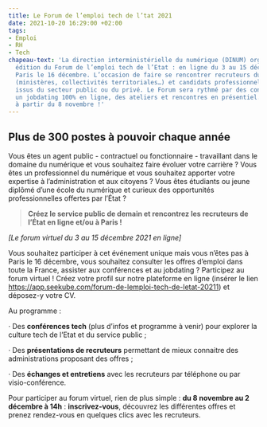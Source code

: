 ```yaml
---
title: Le Forum de l’emploi tech de l’tat 2021
date: 2021-10-20 16:29:00 +02:00
tags:
- Emploi
- RH
- Tech
chapeau-text: 'La direction interministérielle du numérique (DINUM) organise la 5ème
  édition du Forum de l’emploi tech de l’Etat : en ligne du 3 au 15 décembre et à
  Paris le 16 décembre. L’occasion de faire se rencontrer recruteurs du secteur public
  (ministères, collectivités territoriales…) et candidats professionnels du numérique,
  issus du secteur public ou du privé. Le Forum sera rythmé par des conférences et
  un jobdating 100% en ligne, des ateliers et rencontres en présentiel. Inscriptions
  à partir du 8 novembre !'
---
```


## Plus de 300 postes à pouvoir chaque année

Vous êtes un agent public - contractuel ou fonctionnaire - travaillant dans le domaine du numérique et vous souhaitez faire évoluer votre carrière ?
Vous êtes un professionnel du numérique et vous souhaitez apporter votre expertise à l’administration et aux citoyens ?
Vous êtes étudiants ou jeune diplômé d’une école du numérique et curieux des opportunités professionnelles offertes par l’État ?

> **Créez le service public de demain et rencontrez les recruteurs de l’État en ligne et/ou à Paris !**

*\[Le forum virtuel du 3 au 15 décembre 2021 en ligne\]*

Vous souhaitez participer à cet événement unique mais vous n’êtes pas à Paris le 16 décembre, vous souhaitez consulter les offres d’emploi dans toute la France, assister aux conférences et au jobdating ? Participez au forum virtuel ! Créez votre profil sur notre plateforme en ligne (insérer le lien https://app.seekube.com/forum-de-lemploi-tech-de-letat-20211) et déposez-y votre CV.

Au programme :

· Des **conférences tech** (plus d’infos et programme à venir) pour explorer la culture tech de l’Etat et du service public ;

· Des **présentations de recruteurs** permettant de mieux connaitre des administrations proposant des offres ;

· Des **échanges et entretiens** avec les recruteurs par téléphone ou par visio-conférence.

Pour participer au forum virtuel, rien de plus simple : **du 8 novembre au 2 décembre à 14h** : **inscrivez-vous**, découvrez les différentes offres et prenez rendez-vous en quelques clics avec les recruteurs.